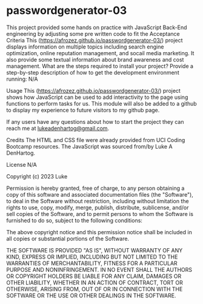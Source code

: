 # passwordgenerator-03

This project provided some hands on practice with JavaScript Back-End engineering by adjusting some pre written code to fit the Acceptance Criteria
This (https://afrozez.github.io/passwordgenerator-03/) project displays information on multiple topics including search engine optimization, online reputation management, and socail media marketing. It also provide some textual information about brand awareness and cost management. 
What are the steps required to install your project? Provide a step-by-step description of how to get the development environment running: N/A

Usage
This (https://afrozez.github.io/passwordgenerator-03/) project shows how JavaScript can be used to add interactivity to the page using functions to perform tasks for us. This module will also be added to a github to display my experience to future visitors to my github page.

If any users have any questions about how to start the project they can reach me at lukeadenhartog@gmail.com.

Credits
The HTML and CSS file were already provided from UCI Coding Bootcamp resources. The JavaScript was sourced from/by Luke A DenHartog.

License
N/A

Copyright (c) 2023 Luke

Permission is hereby granted, free of charge, to any person obtaining a copy of this software and associated documentation files (the "Software"), to deal in the Software without restriction, including without limitation the rights to use, copy, modify, merge, publish, distribute, sublicense, and/or sell copies of the Software, and to permit persons to whom the Software is furnished to do so, subject to the following conditions:

The above copyright notice and this permission notice shall be included in all copies or substantial portions of the Software.

THE SOFTWARE IS PROVIDED "AS IS", WITHOUT WARRANTY OF ANY KIND, EXPRESS OR IMPLIED, INCLUDING BUT NOT LIMITED TO THE WARRANTIES OF MERCHANTABILITY, FITNESS FOR A PARTICULAR PURPOSE AND NONINFRINGEMENT. IN NO EVENT SHALL THE AUTHORS OR COPYRIGHT HOLDERS BE LIABLE FOR ANY CLAIM, DAMAGES OR OTHER LIABILITY, WHETHER IN AN ACTION OF CONTRACT, TORT OR OTHERWISE, ARISING FROM, OUT OF OR IN CONNECTION WITH THE SOFTWARE OR THE USE OR OTHER DEALINGS IN THE SOFTWARE.
